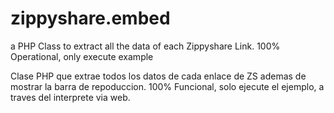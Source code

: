 zippyshare.embed
================

a PHP Class to extract all the data of each Zippyshare Link.
100% Operational, only execute example

Clase PHP que extrae todos los datos de cada enlace de ZS ademas de mostrar la barra de repoduccion.
100% Funcional, solo ejecute el ejemplo, a traves del interprete via web.

